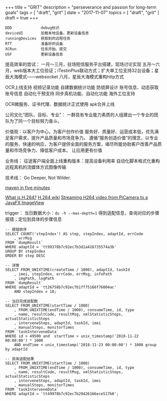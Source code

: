 +++
title = "GRIT"
description = "perseverance and passion for long-term goals"
tags = [
    "draft",
    "grit"
]
date = "2017-11-07"
topics = [
    "draft",
    "grit"
]
draft = true
+++


```
DDD				debug标识
deviceUI		加载本地设备、更新设备信息
runningDevices	获取到的远程任务
RTT				准备好的设备
XCRun			任务开始、提交	
USF				更新设备信息
```

提高效率的尝试：
一月～三月，驻场短信服务平台搭建，现场讨论实现
五月～六月，web版本大工位验证；iTestinPlus联动方式；扩大单工位支持32台设备；星辰大海模式——websocket
八月，星辰大海模式重构http方式

OCR上线支持
视频记录功能
自建数据统计功能
防锁屏设计
账号信息、动态获取账号信息
自动化干预支持
同步真机功能、自动化功能
海外工位支持

OCR微服务、证书代理、数据统计正式使用
apk合并上线

公司文化“团队、目标、专业”：
一群具有专业能力素质的人组建出一个专业的团队为了同一个目标努力奋斗。 

价值观：以客户为中心，为客户创作价值
服务好、质量好、运营成本低，优先满足客户需求，提升产品质量和市场竞争力。
遵循“服务创造价值”的理念，以专业的服务、快速的响应，为客户提供全面的服务方案，竭尽所能协助客户改善产品质量和市场竞争力、降低客户成本。 
让应用更有价值


业务线：
征途客户端全面上线重构版本：提高设备利用率
自动化脚本格式化重构
远程真机的流媒体方式图像传输

技术线：
Go Deeper, Not Wilder.

[maven in five minutes](https://maven.apache.org/guides/getting-started/maven-in-five-minutes.html)

[What is H.264?](http://www.streamingmedia.com/Articles/Editorial/What-Is-.../What-is-H.264-74735.aspx)
[H.264 wiki](https://en.wikipedia.org/wiki/H.264/MPEG-4_AVC)
[Streaming H264 video from PiCamera to a JavaFX ImageView](https://codereview.stackexchange.com/questions/163042/streaming-h264-video-from-picamera-to-a-javafx-imageview)


trigger：
当日数据大小：`du -h --max-depth=1` 得到适配信息，查询对应的步骤报错；定位到具体的步骤信息

```
-- 报错排序
SELECT COUNT('stepIndex') AS step, stepIndex, adaptId, errCode
	, errMsg
FROM `dumpResult`
WHERE adaptId = 'tt99378b7c92ec7b3d1a416735574a3b'
GROUP BY stepIndex
ORDER BY step DESC

-- 详情
SELECT FROM_UNIXTIME(createTime / 1000), adaptId, taskId
    , imei, stepIndex, errCode, errMsg, infoPath
    , imgPath, logPath
FROM `dumpResult`
WHERE adaptId = 'tt26758b7c92ec7b1ff75166f76004ac'
    AND stepIndex = 18;

-- 当日完成适配数
SELECT FROM_UNIXTIME(startTime / 1000)
    , FROM_UNIXTIME(endTime / 1000), consumeTime, id, type
    , name, resultCode, resultMsg, xmlStatisticSteps, actualStatisticSteps
    , interveneSteps, adaptId, taskId, imei
    , manualSteps, monitorTimes
FROM `taskInterveneData`
WHERE id > 49500 and  startTime > unix_timestamp('2018-11-22 00:00:00') * 1000
	AND endTime < unix_timestamp('2018-11-23 00:00:00') * 1000 group by adaptId 

-- 具体适配结果
SELECT FROM_UNIXTIME(startTime / 1000)
    , FROM_UNIXTIME(endTime / 1000), consumeTime, id, type
    , name, resultCode, resultMsg, xmlStatisticSteps, actualStatisticSteps
    , interveneSteps, adaptId, taskId, imei
    , manualSteps, monitorTimes
FROM `taskInterveneData`
WHERE adaptId = 'tt49978b7c92ec7b29426166ece517b0';
```
